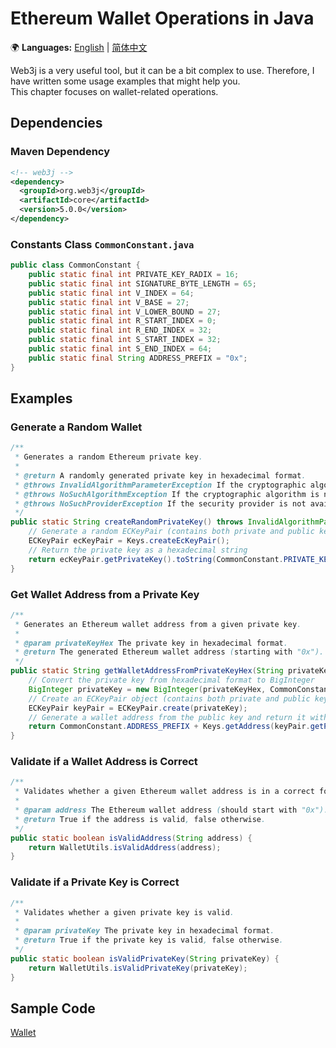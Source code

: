# Ethereum Wallet Operations in Java
🌍 **Languages:** [English](Wallet.md) | [简体中文](Wallet.zh.md)

Web3j is a very useful tool, but it can be a bit complex to use. Therefore, I have written some usage examples that might help you.  
This chapter focuses on wallet-related operations.

## Dependencies
### Maven Dependency
```xml
<!-- web3j -->
<dependency>
  <groupId>org.web3j</groupId>
  <artifactId>core</artifactId>
  <version>5.0.0</version>
</dependency>
```
### Constants Class `CommonConstant.java`
```java
public class CommonConstant {
    public static final int PRIVATE_KEY_RADIX = 16;
    public static final int SIGNATURE_BYTE_LENGTH = 65;
    public static final int V_INDEX = 64;
    public static final int V_BASE = 27;
    public static final int V_LOWER_BOUND = 27;
    public static final int R_START_INDEX = 0;
    public static final int R_END_INDEX = 32;
    public static final int S_START_INDEX = 32;
    public static final int S_END_INDEX = 64;
    public static final String ADDRESS_PREFIX = "0x";
}
```
## Examples
### Generate a Random Wallet
```java
/**
 * Generates a random Ethereum private key.
 *
 * @return A randomly generated private key in hexadecimal format.
 * @throws InvalidAlgorithmParameterException If the cryptographic algorithm parameters are invalid.
 * @throws NoSuchAlgorithmException If the cryptographic algorithm is not available.
 * @throws NoSuchProviderException If the security provider is not available.
 */
public static String createRandomPrivateKey() throws InvalidAlgorithmParameterException, NoSuchAlgorithmException, NoSuchProviderException {
    // Generate a random ECKeyPair (contains both private and public keys)
    ECKeyPair ecKeyPair = Keys.createEcKeyPair();
    // Return the private key as a hexadecimal string
    return ecKeyPair.getPrivateKey().toString(CommonConstant.PRIVATE_KEY_RADIX);
}
```
### Get Wallet Address from a Private Key
```java
/**
 * Generates an Ethereum wallet address from a given private key.
 *
 * @param privateKeyHex The private key in hexadecimal format.
 * @return The generated Ethereum wallet address (starting with "0x").
 */
public static String getWalletAddressFromPrivateKeyHex(String privateKeyHex) {
    // Convert the private key from hexadecimal format to BigInteger
    BigInteger privateKey = new BigInteger(privateKeyHex, CommonConstant.PRIVATE_KEY_RADIX);
    // Create an ECKeyPair object (contains both private and public keys)
    ECKeyPair keyPair = ECKeyPair.create(privateKey);
    // Generate a wallet address from the public key and return it with "0x" prefix
    return CommonConstant.ADDRESS_PREFIX + Keys.getAddress(keyPair.getPublicKey());
}
```
### Validate if a Wallet Address is Correct
```java
/**
 * Validates whether a given Ethereum wallet address is in a correct format.
 *
 * @param address The Ethereum wallet address (should start with "0x").
 * @return True if the address is valid, false otherwise.
 */
public static boolean isValidAddress(String address) {
    return WalletUtils.isValidAddress(address);
}
```
### Validate if a Private Key is Correct
```java
/**
 * Validates whether a given private key is valid.
 *
 * @param privateKey The private key in hexadecimal format.
 * @return True if the private key is valid, false otherwise.
 */
public static boolean isValidPrivateKey(String privateKey) {
    return WalletUtils.isValidPrivateKey(privateKey);
}
```
## Sample Code
[Wallet](../../java/Wallet.java)